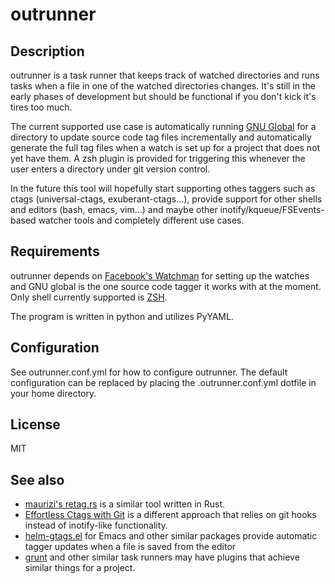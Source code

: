 outrunner
==========
  
Description
------------
outrunner is a task runner that keeps track of watched directories and runs
tasks when a file in one of the watched directories changes. It's still in the
early phases of development but should be functional if you don't kick it's
tires too much.
  
  
The current supported use case is automatically running [GNU
Global](gnu.org/software/global/) for a directory to update source code tag
files incrementally and automatically generate the full tag files when a watch
is set up for a project that does not yet have them. A zsh plugin is provided
for triggering this whenever the user enters a directory under git version control.
  
  
In the future this tool will hopefully start supporting othes taggers such as
ctags (universal-ctags, exuberant-ctags...), provide support for other shells and
editors (bash, emacs, vim...) and maybe other inotify/kqueue/FSEvents-based
watcher tools and completely different use cases.

Requirements
------------

outrunner depends on [Facebook's Watchman](https://github.com/facebook/watchman)
for setting up the watches and GNU global is the one source code tagger it
works with at the moment. Only shell currently supported is
[ZSH](http://www.zsh.org/).
  
The program is written in python and utilizes PyYAML.

Configuration
--------------

See outrunner.conf.yml for how to configure outrunner. The default configuration
can be replaced by placing the .outrunner.conf.yml dotfile in your home directory.

License
-------

MIT

See also
--------

* [maurizi's retag.rs](https://github.com/maurizi/retag.rs/) is a similar tool
  written in Rust.
* [Effortless Ctags with Git](http://tbaggery.com/2011/08/08/effortless-ctags-with-git.html) is a different approach that relies on git hooks instead of inotify-like functionality.
* [helm-gtags.el](https://github.com/syohex/emacs-helm-gtags) for Emacs and other similar packages provide automatic tagger updates when a file is saved from the editor
* [grunt](http://gruntjs.com/) and other similar task runners may have plugins that achieve similar things for a project.
